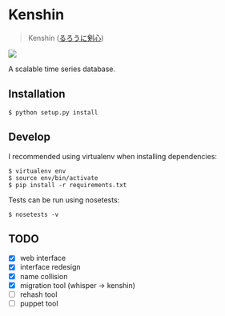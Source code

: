 
Kenshin
=============

> Kenshin ([るろうに剣心](http://zh.wikipedia.org/wiki/%E6%B5%AA%E5%AE%A2%E5%89%91%E5%BF%83))

![](/img/kenshin.gif)

A scalable time series database.

Installation
-----------------

    $ python setup.py install

Develop
--------------

I recommended using virtualenv when installing dependencies:

    $ virtualenv env
    $ source env/bin/activate
    $ pip install -r requirements.txt

Tests can be run using nosetests:

    $ nosetests -v

TODO
--------------

- [x] web interface
- [x] interface redesign
- [x] name collision
- [x] migration tool (whisper -> kenshin)
- [ ] rehash tool
- [ ] puppet tool
